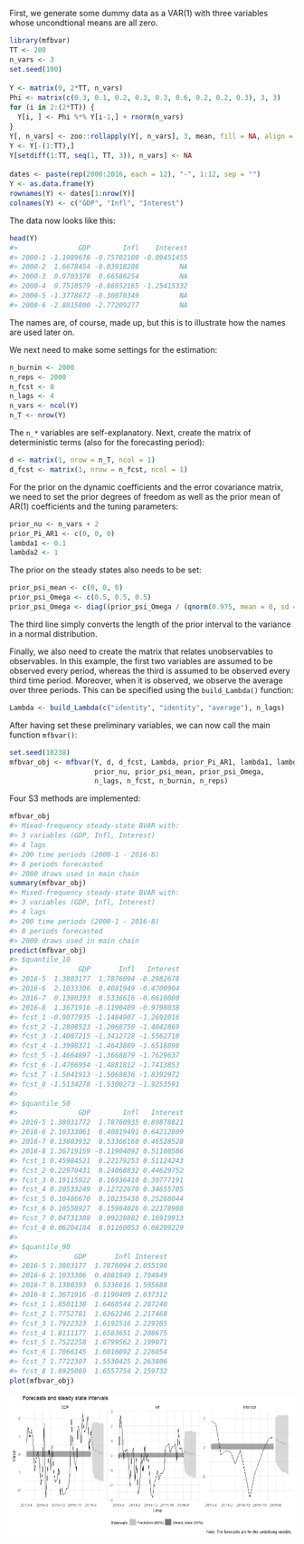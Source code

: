 
<!-- README.md is generated from README.Rmd. Please edit that file -->
First, we generate some dummy data as a VAR(1) with three variables whose uncondtional means are all zero.

``` r
library(mfbvar)
TT <- 200
n_vars <- 3
set.seed(100)

Y <- matrix(0, 2*TT, n_vars)
Phi <- matrix(c(0.3, 0.1, 0.2, 0.3, 0.3, 0.6, 0.2, 0.2, 0.3), 3, 3)
for (i in 2:(2*TT)) {
  Y[i, ] <- Phi %*% Y[i-1,] + rnorm(n_vars)
}
Y[, n_vars] <- zoo::rollapply(Y[, n_vars], 3, mean, fill = NA, align = "right")
Y <- Y[-(1:TT),]
Y[setdiff(1:TT, seq(1, TT, 3)), n_vars] <- NA

dates <- paste(rep(2000:2016, each = 12), "-", 1:12, sep = "")
Y <- as.data.frame(Y)
rownames(Y) <- dates[1:nrow(Y)]
colnames(Y) <- c("GDP", "Infl", "Interest")
```

The data now looks like this:

``` r
head(Y)
#>               GDP        Infl    Interest
#> 2000-1 -1.1989678 -0.75702100 -0.09451455
#> 2000-2  1.6678454 -0.03918286          NA
#> 2000-3  0.9703378  0.66586254          NA
#> 2000-4  0.7510579 -0.86952165 -1.25415332
#> 2000-5 -1.3778672 -0.30070349          NA
#> 2000-6 -2.8815800 -2.77209277          NA
```

The names are, of course, made up, but this is to illustrate how the names are used later on.

We next need to make some settings for the estimation:

``` r
n_burnin <- 2000
n_reps <- 2000
n_fcst <- 8
n_lags <- 4
n_vars <- ncol(Y)
n_T <- nrow(Y)
```

The `n_*` variables are self-explanatory. Next, create the matrix of deterministic terms (also for the forecasting period):

``` r
d <- matrix(1, nrow = n_T, ncol = 1)
d_fcst <- matrix(1, nrow = n_fcst, ncol = 1)
```

For the prior on the dynamic coefficients and the error covariance matrix, we need to set the prior degrees of freedom as well as the prior mean of AR(1) coefficients and the tuning parameters:

``` r
prior_nu <- n_vars + 2 
prior_Pi_AR1 <- c(0, 0, 0) 
lambda1 <- 0.1
lambda2 <- 1
```

The prior on the steady states also needs to be set:

``` r
prior_psi_mean <- c(0, 0, 0) 
prior_psi_Omega <- c(0.5, 0.5, 0.5) 
prior_psi_Omega <- diag((prior_psi_Omega / (qnorm(0.975, mean = 0, sd = 1)*2))^2) 
```

The third line simply converts the length of the prior interval to the variance in a normal distribution.

Finally, we also need to create the matrix that relates unobservables to observables. In this example, the first two variables are assumed to be observed every period, whereas the third is assumed to be observed every third time period. Moreover, when it is observed, we observe the average over three periods. This can be specified using the `build_Lambda()` function:

``` r
Lambda <- build_Lambda(c("identity", "identity", "average"), n_lags)
```

After having set these preliminary variables, we can now call the main function `mfbvar()`:

``` r
set.seed(10238)
mfbvar_obj <- mfbvar(Y, d, d_fcst, Lambda, prior_Pi_AR1, lambda1, lambda2, 
                     prior_nu, prior_psi_mean, prior_psi_Omega, 
                     n_lags, n_fcst, n_burnin, n_reps) 
```

Four S3 methods are implemented:

``` r
mfbvar_obj
#> Mixed-frequency steady-state BVAR with:
#> 3 variables (GDP, Infl, Interest)
#> 4 lags
#> 200 time periods (2000-1 - 2016-8)
#> 8 periods forecasted
#> 2000 draws used in main chain
summary(mfbvar_obj)
#> Mixed-frequency steady-state BVAR with:
#> 3 variables (GDP, Infl, Interest)
#> 4 lags
#> 200 time periods (2000-1 - 2016-8)
#> 8 periods forecasted
#> 2000 draws used in main chain
predict(mfbvar_obj)
#> $quantile_10
#>               GDP       Infl   Interest
#> 2016-5  1.3803177  1.7876094 -0.2982678
#> 2016-6  2.1033306  0.4081949 -0.4700904
#> 2016-7  0.1380393  0.5336616 -0.6610080
#> 2016-8  1.3671916 -0.1190409 -0.9798038
#> fcst_1 -0.9077935 -1.1484907 -1.2692016
#> fcst_2 -1.2808523 -1.2068750 -1.4042869
#> fcst_3 -1.4087215 -1.3412728 -1.5562718
#> fcst_4 -1.3998371 -1.4643889 -1.6518898
#> fcst_5 -1.4664897 -1.3668879 -1.7629637
#> fcst_6 -1.4766954 -1.4881812 -1.7413853
#> fcst_7 -1.5041913 -1.5068836 -1.8392972
#> fcst_8 -1.5134278 -1.5300273 -1.9253591
#> 
#> $quantile_50
#>               GDP        Infl   Interest
#> 2016-5 1.38031772  1.78760935 0.89878821
#> 2016-6 2.10333061  0.40819491 0.64212809
#> 2016-7 0.13803932  0.53366160 0.46528528
#> 2016-8 1.36719159 -0.11904092 0.51108586
#> fcst_1 0.45984521  0.22179253 0.51124243
#> fcst_2 0.22970431  0.24068832 0.44629752
#> fcst_3 0.19115922  0.16936410 0.30777191
#> fcst_4 0.20533249  0.12722670 0.34655705
#> fcst_5 0.10486670  0.10235430 0.25268044
#> fcst_6 0.10558927  0.15984026 0.22178988
#> fcst_7 0.04731388  0.09228882 0.16919913
#> fcst_8 0.06204184  0.01160053 0.08209229
#> 
#> $quantile_90
#>              GDP       Infl Interest
#> 2016-5 1.3803177  1.7876094 2.055198
#> 2016-6 2.1033306  0.4081949 1.794849
#> 2016-7 0.1380393  0.5336616 1.595688
#> 2016-8 1.3671916 -0.1190409 2.037312
#> fcst_1 1.8501138  1.6460544 2.207240
#> fcst_2 1.7752781  1.6362246 2.217468
#> fcst_3 1.7922323  1.6192516 2.229205
#> fcst_4 1.8111177  1.6583651 2.208675
#> fcst_5 1.7522258  1.6799562 2.199071
#> fcst_6 1.7066145  1.6016092 2.226054
#> fcst_7 1.7722307  1.5530425 2.263806
#> fcst_8 1.6925069  1.6557754 2.159732
plot(mfbvar_obj)
```

![](README-methods-1.png)
